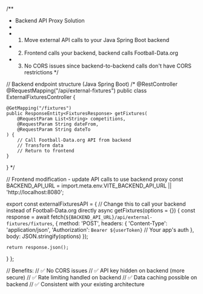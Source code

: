 /**
 * Backend API Proxy Solution
 * 
 * 1. Move external API calls to your Java Spring Boot backend
 * 2. Frontend calls your backend, backend calls Football-Data.org
 * 3. No CORS issues since backend-to-backend calls don't have CORS restrictions
 */

// Backend endpoint structure (Java Spring Boot)
/*
@RestController
@RequestMapping("/api/external-fixtures")
public class ExternalFixturesController {
    
    @GetMapping("/fixtures")
    public ResponseEntity<FixturesResponse> getFixtures(
        @RequestParam List<String> competitions,
        @RequestParam String dateFrom,
        @RequestParam String dateTo
    ) {
        // Call Football-Data.org API from backend
        // Transform data
        // Return to frontend
    }
}
*/

// Frontend modification - update API calls to use backend proxy
const BACKEND_API_URL = import.meta.env.VITE_BACKEND_API_URL || 'http://localhost:8080';

export const externalFixturesAPI = {
  // Change this to call your backend instead of Football-Data.org directly
  async getFixtures(options = {}) {
    const response = await fetch(`${BACKEND_API_URL}/api/external-fixtures/fixtures`, {
      method: 'POST',
      headers: {
        'Content-Type': 'application/json',
        'Authorization': `Bearer ${userToken}` // Your app's auth
      },
      body: JSON.stringify(options)
    });
    
    return response.json();
  }
};

// Benefits:
// ✅ No CORS issues
// ✅ API key hidden on backend (more secure)
// ✅ Rate limiting handled on backend
// ✅ Data caching possible on backend
// ✅ Consistent with your existing architecture
